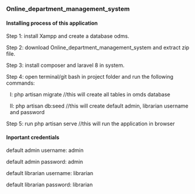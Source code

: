 <h3>Online_department_management_system</h3>
<h4>Installing process of this application</h4>

<p>Step 1: install Xampp and create a database odms.</p>
<p>Step 2: download Online_department_management_system and extract zip file.</p>
<p>Step 3: install composer and laravel 8 in system.</p>
<p>Step 4: open terminal/git bash in project folder and run the following commands:</p>
  <p style="margin-left: 10px">I: php artisan migrate //this will create all tables in omds database</p>
  <p style="margin-left: 10px">II: php artisan db:seed //this will create default admin, librarian username and password</p>
<p>Step 5: run php artisan serve //this will run the application in browser</p>

<h4>Inportant credentials</h4>
<p>default admin username: admin</p>
<p>default admin password: admin</p>
<p>default librarian username: librarian</p>
<p>default librarian password: librarian</p>
